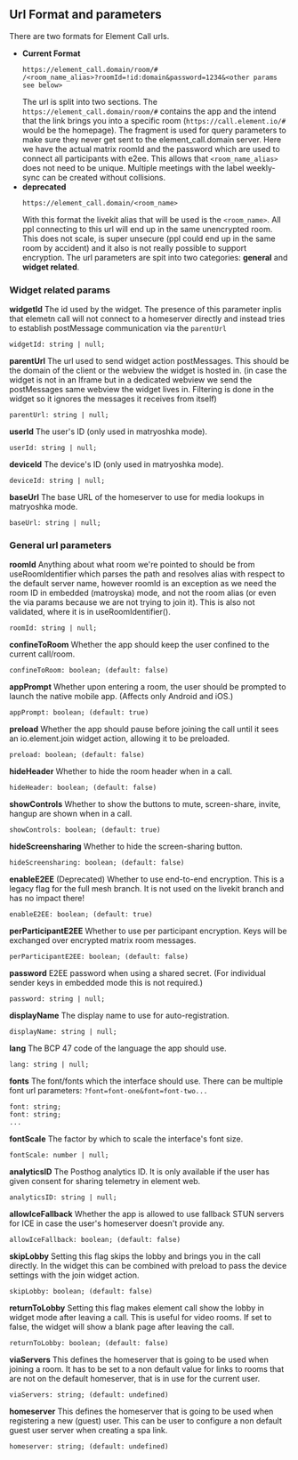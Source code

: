 ## Url Format and parameters

There are two formats for Element Call urls.

- **Current Format**
  ```
  https://element_call.domain/room/#
  /<room_name_alias>?roomId=!id:domain&password=1234&<other params see below>
  ```
  The url is split into two sections. The `https://element_call.domain/room/#` contains the app and the intend that the link brings you into a specific room (`https://call.element.io/#` would be the homepage). The fragment is used for query parameters to make sure they never get sent to the element_call.domain server. Here we have the actual matrix roomId and the password which are used to connect all participants with e2ee. This allows that `<room_name_alias>` does not need to be unique. Multiple meetings with the label weekly-sync can be created without collisions.
- **deprecated**
  ```
  https://element_call.domain/<room_name>
  ```
  With this format the livekit alias that will be used is the `<room_name>`. All ppl connecting to this url will end up in the same unencrypted room. This does not scale, is super unsecure (ppl could end up in the same room by accident) and it also is not really possible to support encryption.
  The url parameters are spit into two categories: **general** and **widget related**.

### Widget related params

**widgetId**
The id used by the widget. The presence of this parameter inplis that elemetn call will not connect to a homeserver directly and instead tries to establish postMessage communication via the `parentUrl`

```
widgetId: string | null;
```

**parentUrl**
The url used to send widget action postMessages. This should be the domain of the client
or the webview the widget is hosted in. (in case the widget is not in an Iframe but in a
dedicated webview we send the postMessages same webview the widget lives in. Filtering is
done in the widget so it ignores the messages it receives from itself)

```
parentUrl: string | null;
```

**userId**
The user's ID (only used in matryoshka mode).

```
userId: string | null;
```

**deviceId**
The device's ID (only used in matryoshka mode).

```
deviceId: string | null;
```

**baseUrl**
The base URL of the homeserver to use for media lookups in matryoshka mode.

```
baseUrl: string | null;
```

### General url parameters

**roomId**
Anything about what room we're pointed to should be from useRoomIdentifier which
parses the path and resolves alias with respect to the default server name, however
roomId is an exception as we need the room ID in embedded (matroyska) mode, and not
the room alias (or even the via params because we are not trying to join it). This
is also not validated, where it is in useRoomIdentifier().

```
roomId: string | null;
```

**confineToRoom**
Whether the app should keep the user confined to the current call/room.

```
confineToRoom: boolean; (default: false)
```

**appPrompt**
Whether upon entering a room, the user should be prompted to launch the
native mobile app. (Affects only Android and iOS.)

```
appPrompt: boolean; (default: true)
```

**preload**
Whether the app should pause before joining the call until it sees an
io.element.join widget action, allowing it to be preloaded.

```
preload: boolean; (default: false)
```

**hideHeader**
Whether to hide the room header when in a call.

```
hideHeader: boolean; (default: false)
```

**showControls**
Whether to show the buttons to mute, screen-share, invite, hangup are shown when in a call.

```
showControls: boolean; (default: true)
```

**hideScreensharing**
Whether to hide the screen-sharing button.

```
hideScreensharing: boolean; (default: false)
```

**enableE2EE** (Deprecated)
Whether to use end-to-end encryption. This is a legacy flag for the full mesh branch.
It is not used on the livekit branch and has no impact there!

```
enableE2EE: boolean; (default: true)
```

**perParticipantE2EE**
Whether to use per participant encryption.
Keys will be exchanged over encrypted matrix room messages.

```
perParticipantE2EE: boolean; (default: false)
```

**password**
E2EE password when using a shared secret. (For individual sender keys in embedded mode this is not required.)

```
password: string | null;
```

**displayName**
The display name to use for auto-registration.

```
displayName: string | null;
```

**lang**
The BCP 47 code of the language the app should use.

```
lang: string | null;
```

**fonts**
The font/fonts which the interface should use.
There can be multiple font url parameters: `?font=font-one&font=font-two...`

```
font: string;
font: string;
...
```

**fontScale**
The factor by which to scale the interface's font size.

```
fontScale: number | null;
```

**analyticsID**
The Posthog analytics ID. It is only available if the user has given consent for sharing telemetry in element web.

```
analyticsID: string | null;
```

**allowIceFallback**
Whether the app is allowed to use fallback STUN servers for ICE in case the
user's homeserver doesn't provide any.

```
allowIceFallback: boolean; (default: false)
```

**skipLobby**
Setting this flag skips the lobby and brings you in the call directly.
In the widget this can be combined with preload to pass the device settings
with the join widget action.

```
skipLobby: boolean; (default: false)
```

**returnToLobby**
Setting this flag makes element call show the lobby in widget mode after leaving
a call.
This is useful for video rooms.
If set to false, the widget will show a blank page after leaving the call.

```
returnToLobby: boolean; (default: false)
```

**viaServers**
This defines the homeserver that is going to be used when joining a room.
It has to be set to a non default value for links to rooms
that are not on the default homeserver,
that is in use for the current user.

```
viaServers: string; (default: undefined)
```

**homeserver**
This defines the homeserver that is going to be used when registering
a new (guest) user.
This can be user to configure a non default guest user server when
creating a spa link.

```
homeserver: string; (default: undefined)
```
